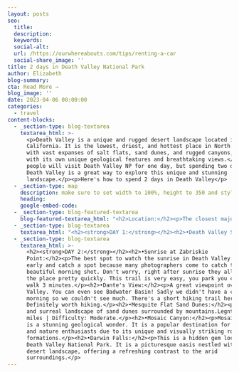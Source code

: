 ```yaml
---
layout: posts
seo:
  title:
  description:
  keywords:
  social-alt:
  url: /https://ourwhereabouts.com/tips/renting-a-car
  social-share_image: ''
title: 2 days in Death Valley National Park
author: Elizabeth
blog-summary:
cta: Read More →
blog_image: ''
date: 2023-04-06 00:00:00
categories:
  - travel
content-blocks:
  - _section-type: blog-textarea
    textarea_html: >-
      <p>Death Valley is a unique and rugged desert landscape located in eastern
      California. It is the lowest, driest, and hottest place in North America,
      with vast expanses of salt flats, sand dunes, and rugged canyons, each
      with its own unique geological features and breathtaking views.</p><p>Most
      people will visit Death Valley NP for one day, but spending two days in
      Death Valley is a great way to explore this unique and stunning
      landscape.</p><p>Here's how to spend 2 days in Death Valley</p>
  - _section-type: map
    description: make sure to set width to 100%, height to 350 and style to border 2
    heading:
    google-embed-code:
  - _section-type: blog-featured-textarea
    blog-featured-textarea_html: "<h2>Location:</h2><p>The closest major cities to Death Valley are Las Vegas, Los Angeles, San Francisco, &amp; Yosemite (which makes it a great destination for a road trip)</p><p>\_</p><h2>Entrance Fee:&nbsp;</h2><p>Death Valley Entrance Fee - per vehicle - $30.00</p>"
  - _section-type: blog-textarea
    textarea_html: "<h2><strong>DAY 1:</strong></h2><h2>•Death Valley Sign:</h2><p>\_</p><h2>•Golden Canyon Trail:</h2><p>The trail is approximately 3 miles long and takes hikers through a narrow canyon with towering rock formations, colorful rock layers, and stunning views of the surrounding desert landscape. This will take about 2 hours.</p><h2>•Devil's Golf Course:</h2><p>A unique geological feature. The salt flats of Devil's Golf Course were formed by the evaporation of an ancient lake that once filled Death Valley. Over time, the salt deposits were shaped by wind and rain, creating a landscape of jagged salt formations that resemble a golf course. This will take about 15 minutes.</p><h2>•Natural Bridge:</h2><p>This hike is approximately 2 miles round-trip and takes you through a scenic canyon with towering rock formations and colorful rock layers. The trail is not marked, so visitors should bring a map and be prepared for some challenging terrain. This will take about 1 hour.</p><h2>•Badwater Basin:</h2><p>This is the lowest point in North America at 282 ft (86 m) below sea level. Death Valley is such an underrated National Park and Badwater Basin is a gem!<br />Length: 1.9 miles RT&nbsp; |&nbsp; Difficulty: Easy |&nbsp; Duration: 46 minutes.</p><h2>•Artist's Palette:</h2><p>End your day at Artist's Palette. A must-see while visiting Death Valley! The rocks are so colorful, these colors are from volcanic deposits rich in compounds such as iron oxides and chloride, which creates a rainbow effect, hence its name, Rainbow hill. It is located off of a one way Scenic loop road, so make sure you don't miss the turn off to the parking lot.Legnth: 0.3 miles out and back (15 mins)&nbsp; |&nbsp; Difficulty: Easy.</p>"
  - _section-type: blog-textarea
    textarea_html: >-
      <h2><strong>DAY 2:</strong></h2><h2>•Sunrise at Zabriskie
      Point:</h2><p>The best spot to watch the sunrise in Death Valley. Come
      early and catch a spot because many photographers come to catch that
      beautiful morning shot. Don't worry, right after sunrise they all leave
      the place pretty quickly. This trail is very easy, you park you car and
      walk 3 minutes.</p><h2>•Dante's View:</h2><p>A great viewpoint over Death
      Valley. You can even see Badwater Basin! Sadly we didn't have a clear
      morning so we couldn't see much. There's a short hiking trail here thats
      Definitely worth hiking.</p><h2>•Mesquite Flat Sand Dunes:</h2><p>A unique
      and surreal landscape of sand dunes surrounded by mountains.Legnth: ~2.8
      miles | Difficulty: Moderate.</p><h2>•Mosaic Canyon:</h2><p>Mosaic Canyon
      is a stunning geological wonder. It is a popular destination for hikers
      and nature enthusiasts due to its unique and visually striking rock
      formations.</p><h2>•Darwin Falls:</h2><p>This is a hidden gem located in
      Death Valley National Park. It is a picturesque oasis nestled within the
      desert landscape, offering a refreshing contrast to the arid
      surroundings.</p>
---
```

